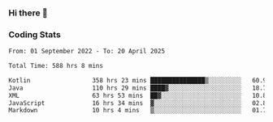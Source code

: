 ### Hi there 👋

<!--
**Girrafeec/girrafeec** is a ✨ _special_ ✨ repository because its `README.md` (this file) appears on your GitHub profile.

Here are some ideas to get you started:

- 🔭 I’m currently working on ...
- 🌱 I’m currently learning ...
- 👯 I’m looking to collaborate on ...
- 🤔 I’m looking for help with ...
- 💬 Ask me about ...
- 📫 How to reach me: ...
- 😄 Pronouns: ...
- ⚡ Fun fact: ...
-->

### Coding Stats
<!--START_SECTION:waka-->

```txt
From: 01 September 2022 - To: 20 April 2025

Total Time: 588 hrs 8 mins

Kotlin                 358 hrs 23 mins ███████████████▒░░░░░░░░░   60.94 %
Java                   110 hrs 29 mins ████▓░░░░░░░░░░░░░░░░░░░░   18.79 %
XML                    63 hrs 53 mins  ██▓░░░░░░░░░░░░░░░░░░░░░░   10.86 %
JavaScript             16 hrs 34 mins  ▓░░░░░░░░░░░░░░░░░░░░░░░░   02.82 %
Markdown               10 hrs 4 mins   ▒░░░░░░░░░░░░░░░░░░░░░░░░   01.71 %
```

<!--END_SECTION:waka-->
